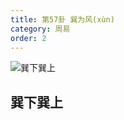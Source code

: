 ```yaml
---
title: 第57卦 巽为风(xùn)
category: 周易
order: 2
---
```


![巽下巽上](https://upload.wikimedia.org/wikipedia/commons/9/9d/Yijing-57.png)

## 巽下巽上